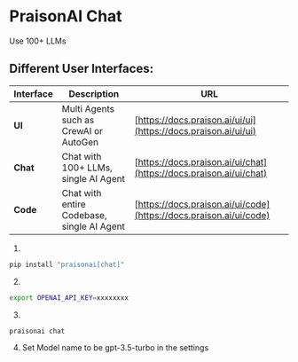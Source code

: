 # PraisonAI Chat

Use 100+ LLMs

## Different User Interfaces:

| Interface | Description | URL |
|---|---|---|
| **UI** | Multi Agents such as CrewAI or AutoGen | [https://docs.praison.ai/ui/ui](https://docs.praison.ai/ui/ui) |
| **Chat** | Chat with 100+ LLMs, single AI Agent | [https://docs.praison.ai/ui/chat](https://docs.praison.ai/ui/chat) |
| **Code** | Chat with entire Codebase, single AI Agent | [https://docs.praison.ai/ui/code](https://docs.praison.ai/ui/code) |

1. 
```bash
pip install "praisonai[chat]"
```

2. 
```bash
export OPENAI_API_KEY=xxxxxxxx
```

3. 
```bash
praisonai chat
```

4. Set Model name to be gpt-3.5-turbo in the settings 